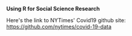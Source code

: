 **Using R for Social Science Research**


Here's the link to NYTimes' Covid19 github site:
https://github.com/nytimes/covid-19-data


